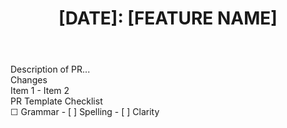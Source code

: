 ---
name: Tracking issue
about: Use this template for tracking new features.
title: "[DATE]: [FEATURE NAME]"
body: "Description of PR...

## Changes

- Item 1
- Item 2

## PR Template Checklist

- [ ] Grammar
- [ ] Spelling
- [ ] Clarity"
labels: reference edit
assignees: FrederikBornemann
---